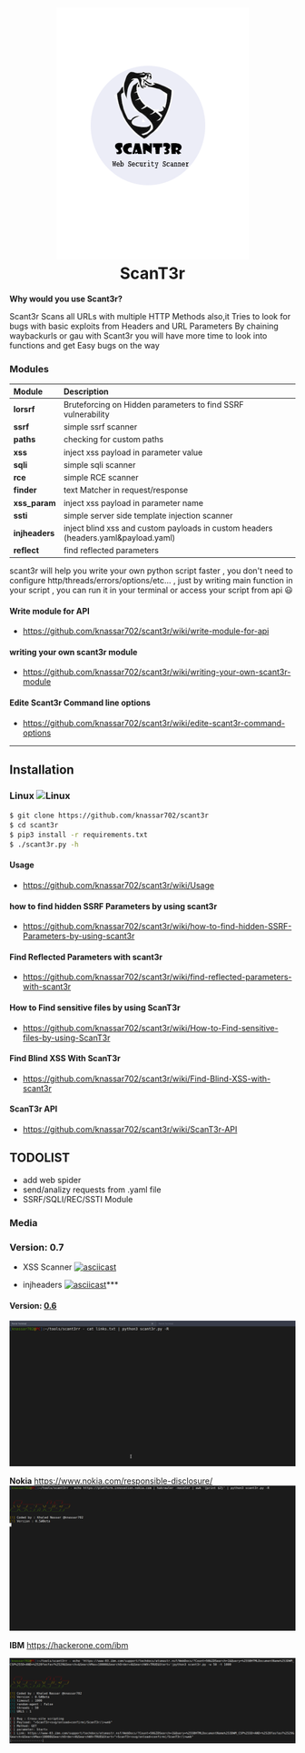 <h1 align="center">
  <br>
  <a href="https://github.com/knassar702/scant3r"><img src="/.src/sccc.png" alt="ScanT3r"></a>
  <br>
  ScanT3r
  <br>
</h1>


**Why would you use Scant3r?**

Scant3r Scans all URLs with multiple HTTP Methods also,it Tries to look for bugs with basic exploits from Headers and URL Parameters By chaining waybackurls or gau with Scant3r you will have more time to look into functions and get Easy bugs on the way



### Modules

| Module         | Description                                                  |
| :------------- | :-------------                                               |
| **lorsrf**     | Bruteforcing on Hidden parameters to find SSRF vulnerability |
| **ssrf**       | simple ssrf scanner                                          |
| **paths**      | checking for custom paths                                       |
| **xss**        | inject xss payload in parameter value                        |
| **sqli**       | simple sqli scanner                                          |
| **rce**        | simple RCE scanner
| **finder**     | text Matcher in request/response                                                              |
| **xss_param** | inject xss payload in parameter name
| **ssti** | simple server side template injection scanner |
| **injheaders** | inject blind xss and custom payloads in custom headers (headers.yaml&payload.yaml)
| **reflect** | find reflected parameters 

scant3r will help you  write your own python script faster , you don't need to configure http/threads/errors/options/etc... , just by writing main function in your script , you can run it in your terminal or access your script from api 😃



#### Write module for API
* https://github.com/knassar702/scant3r/wiki/write-module-for-api

#### writing your own scant3r module

* https://github.com/knassar702/scant3r/wiki/writing-your-own-scant3r-module


#### Edite Scant3r Command line options

* https://github.com/knassar702/scant3r/wiki/edite-scant3r-command-options


***
## Installation

### Linux ![Linux](http://icons.iconarchive.com/icons/dakirby309/simply-styled/32/OS-Linux-icon.png)

```bash
$ git clone https://github.com/knassar702/scant3r
$ cd scant3r
$ pip3 install -r requirements.txt
$ ./scant3r.py -h
```

#### Usage
* https://github.com/knassar702/scant3r/wiki/Usage


#### how to find hidden SSRF Parameters by using scant3r
* https://github.com/knassar702/scant3r/wiki/how-to-find-hidden-SSRF-Parameters-by-using-scant3r

#### Find Reflected Parameters with scant3r 
* https://github.com/knassar702/scant3r/wiki/find-reflected-parameters-with-scant3r

#### How to Find sensitive files by using ScanT3r
* https://github.com/knassar702/scant3r/wiki/How-to-Find-sensitive-files-by-using-ScanT3r

#### Find Blind XSS With ScanT3r
* https://github.com/knassar702/scant3r/wiki/Find-Blind-XSS-with-scant3r

#### ScanT3r API
* https://github.com/knassar702/scant3r/wiki/ScanT3r-API


## TODOLIST
* add web spider
* send/analizy requests from .yaml file
* SSRF/SQLI/REC/SSTI Module



### Media 

### Version: 0.7
* XSS Scanner
[![asciicast](https://asciinema.org/a/ROYOYuR7u7Ebjc81gf9iqisfw.svg)](https://asciinema.org/a/ROYOYuR7u7Ebjc81gf9iqisfw)

* injheaders
[![asciicast](https://asciinema.org/a/400245.svg)](https://asciinema.org/a/400245)*** 

#### Version: [0.6](https://github.com/knassar702/scant3r/releases/tag/0.6)

![](.src/all.gif)

**Nokia** https://www.nokia.com/responsible-disclosure/
![](.src/nokia.gif)

**IBM** https://hackerone.com/ibm

![](.src/ibm.png)
